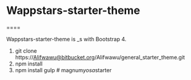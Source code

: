 # Wappstars-starter-theme 
====

Wappstars-starter-theme is _s with Bootstrap 4.

1. git clone https://Alifwawu@bitbucket.org/Alifwawu/general_starter_theme.git
2. npm install
3. npm install gulp
#   m a g n u m _ y o s a _ s t a r t e r  
 